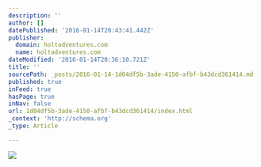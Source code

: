 ```yaml
---
description: ''
author: []
datePublished: '2016-01-14T20:43:41.442Z'
publisher:
  domain: holtadventures.com
  name: holtadventures.com
dateModified: '2016-01-14T20:36:10.721Z'
title: ''
sourcePath: _posts/2016-01-14-1d04df5b-3ade-4150-afbf-b43dcd361414.md
published: true
inFeed: true
hasPage: true
inNav: false
url: 1d04df5b-3ade-4150-afbf-b43dcd361414/index.html
_context: 'http://schema.org'
_type: Article

---
```

![](http://holtadventures.com/wp-content/Gallery/Laos/DSC_0189.JPG)